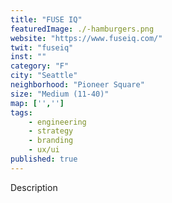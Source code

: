 ```yaml
---
title: "FUSE IQ"
featuredImage: ./-hamburgers.png
website: "https://www.fuseiq.com/"
twit: "fuseiq"
inst: ""
category: "F"
city: "Seattle"
neighborhood: "Pioneer Square"
size: "Medium (11-40)"
map: ['','']
tags:
    - engineering
    - strategy
    - branding
    - ux/ui
published: true
---
```


Description
